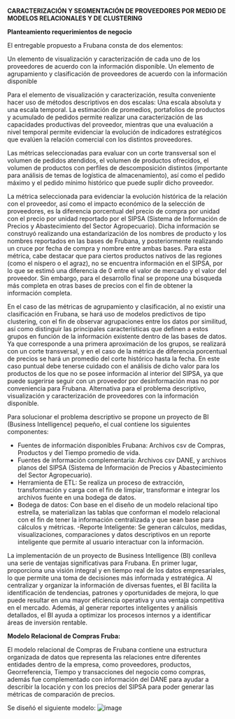 **CARACTERIZACIÓN Y SEGMENTACIÓN DE PROVEEDORES POR MEDIO DE MODELOS RELACIONALES Y DE CLUSTERING**

**Planteamiento requerimientos de negocio**

El entregable propuesto a Frubana consta de dos elementos:

Un elemento de visualización y caracterización de cada uno de los proveedores de acuerdo con la información disponible.
Un elemento de agrupamiento y clasificación de proveedores de acuerdo con la información disponible

Para el elemento de visualización y caracterización, resulta conveniente hacer uso de métodos descriptivos en dos escalas: Una escala absoluta y una escala temporal. La estimación de promedios, portafolios de productos y acumulado de pedidos permite realizar una caracterización de las capacidades productivas del proveedor, mientras que una evaluación a nivel temporal permite evidenciar la evolución de indicadores estratégicos que evalúen la relación comercial con los distintos proveedores.

Las métricas seleccionadas para evaluar con un corte transversal son el volumen de pedidos atendidos, el volumen de productos ofrecidos, el volumen de productos con perfiles de descomposición distintos (importante para análisis de temas de logística de almacenamiento), así como el pedido máximo y el pedido mínimo histórico que puede suplir dicho proveedor.

La métrica seleccionada para evidenciar la evolución histórica de la relación con el proveedor, así como el impacto económico de la selección de proveedores, es la diferencia porcentual del precio de compra por unidad con el precio por unidad reportado por el SIPSA (Sistema de Información de Precios y Abastecimiento del Sector Agropecuario). Dicha información se construyó realizando una estandarización de los nombres de producto y los nombres reportados en las bases de Frubana, y posteriormente realizando un cruce por fecha de compra y nombre entre ambas bases. Para esta métrica, cabe destacar que para ciertos productos nativos de las regiones (como el níspero o el agraz), no se encuentra información en el SIPSA, por lo que se estimó una diferencia de 0 entre el valor de mercado y el valor del proveedor. Sin embargo, para el desarrollo final se propone una búsqueda más completa en otras bases de precios con el fin de obtener la información completa.

En el caso de las métricas de agrupamiento y clasificación, al no existir una clasificación en Frubana, se hará uso de modelos predictivos de tipo clustering, con el fin de observar agrupaciones entre los datos por similitud, así como distinguir las principales características que definen a estos grupos en función de la información existente dentro de las bases de datos. Ya que corresponde a una primera aproximación de los grupos, se realizará con un corte transversal, y en el caso de la métrica de diferencia porcentual de precios se hará un promedio del corte histórico hasta la fecha. En este caso puntual debe tenerse cuidado con el análisis de dicho valor para los productos de los que no se posee información al interior del SIPSA, ya que puede sugerirse seguir con un proveedor por desinformación mas no por conveniencia para Frubana.
Alternativa para el problema descriptivo, visualización y caracterización de proveedores con la información disponible.

Para solucionar el problema descriptivo se propone un proyecto de BI (Business Intelligence) pequeño, el cual contiene los siguientes componentes:

- Fuentes de información disponibles Frubana:  Archivos csv de Compras, Productos y del Tiempo promedio de vida.
- Fuentes de información complementaria: Archivos csv DANE, y archivos planos del SIPSA (Sistema de Información de Precios y Abastecimiento del Sector Agropecuario).
- Herramienta de ETL: Se realiza un proceso de extracción, transformación y carga con el fin de limpiar, transformar e integrar los archivos fuente en una bodega de datos.
- Bodega de datos: Con base en el diseño de un modelo relacional tipo estrella, se materializan las tablas que conforman el modelo relacional con el fin de tener la información centralizada y que sean base para cálculos y métricas.
-Reporte Inteligente: Se generan cálculos, medidas, visualizaciones, comparaciones y datos descriptivos en un reporte inteligente que permite al usuario interactuar con la información.

La implementación de un proyecto de Business Intelligence (BI) conlleva una serie de ventajas significativas para Frubana. En primer lugar, proporciona una visión integral y en tiempo real de los datos empresariales, lo que permite una toma de decisiones más informada y estratégica. Al centralizar y organizar la información de diversas fuentes, el BI facilita la identificación de tendencias, patrones y oportunidades de mejora, lo que puede resultar en una mayor eficiencia operativa y una ventaja competitiva en el mercado. Además, al generar reportes inteligentes y análisis detallados, el BI ayuda a optimizar los procesos internos y a identificar áreas de inversión rentable.

**Modelo Relacional de Compras Fruba:**

El modelo relacional de Compras de Frubana contiene una estructura organizada de datos que representa las relaciones entre diferentes entidades dentro de la empresa, como proveedores, productos, Georreferencia, Tiempo y transacciones del negocio como compras, además fue complementado con información del DANE para ayudar a describir la locación y con los precios del SIPSA para poder generar las métricas de comparación de precios.

Se diseñó el siguiente modelo:
![image](https://github.com/demonory/PAAD_G17/assets/129700342/9e87d5b7-dae7-4eee-b600-3418d3d4dec7)

